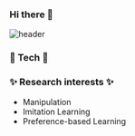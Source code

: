 ###           Hi there 👋

![header](https://capsule-render.vercel.app/api?type=waving&color=auto&height=200&section=header&text=Joonhyeok%20Github&fontSize=40&animation=fadeIn)

### 💪 Tech 💪




### ✨ Research interests ✨
- Manipulation
- Imitation Learning
- Preference-based Learning




<!--
**ljh4697/ljh4697** is a ✨ _special_ ✨ repository because its `README.md` (this file) appears on your GitHub profile.

Here are some ideas to get you started:

- 🔭 I’m currently working on ...
- 🌱 I’m currently learning ...
- 👯 I’m looking to collaborate on ...
- 🤔 I’m looking for help with ...
- 💬 Ask me about ...
- 📫 How to reach me: ...
- 😄 Pronouns: ...
- ⚡ Fun fact: ...
-->
